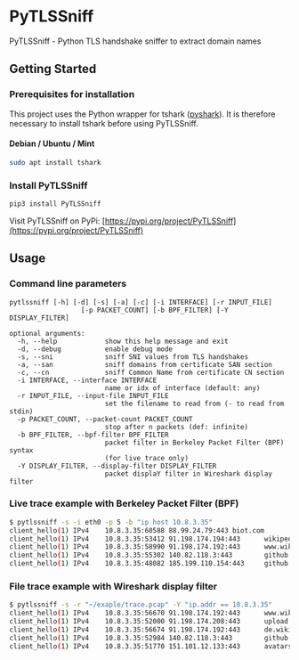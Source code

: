 # PyTLSSniff

PyTLSSniff - Python TLS handshake sniffer to extract domain names

<!-- GETTING STARTED -->
## Getting Started

### Prerequisites for installation

This project uses the Python wrapper for tshark ([pyshark](https://github.com/KimiNewt/pyshark)). It is therefore necessary to install tshark before using PyTLSSniff.

#### Debian / Ubuntu / Mint

```sh
sudo apt install tshark
```

### Install PyTLSSniff

```sh
pip3 install PyTLSSniff
```

Visit PyTLSSniff on PyPi: [https://pypi.org/project/PyTLSSniff](https://pypi.org/project/PyTLSSniff)
<!-- USAGE EXAMPLES -->
## Usage

### Command line parameters

```
pytlssniff [-h] [-d] [-s] [-a] [-c] [-i INTERFACE] [-r INPUT_FILE]
                  [-p PACKET_COUNT] [-b BPF_FILTER] [-Y DISPLAY_FILTER]

optional arguments:
  -h, --help            show this help message and exit
  -d, --debug           enable debug mode
  -s, --sni             sniff SNI values from TLS handshakes
  -a, --san             sniff domains from certificate SAN section
  -c, --cn              sniff Common Name from certificate CN section
  -i INTERFACE, --interface INTERFACE
                        name or idx of interface (default: any)
  -r INPUT_FILE, --input-file INPUT_FILE
                        set the filename to read from (- to read from stdin)
  -p PACKET_COUNT, --packet-count PACKET_COUNT
                        stop after n packets (def: infinite)
  -b BPF_FILTER, --bpf-filter BPF_FILTER
                        packet filter in Berkeley Packet Filter (BPF) syntax
                        (for live trace only)
  -Y DISPLAY_FILTER, --display-filter DISPLAY_FILTER
                        packet displaY filter in Wireshark display filter
```

### Live trace example with Berkeley Packet Filter (BPF)

```sh
$ pytlssniff -s -i eth0 -p 5 -b "ip host 10.8.3.35"
client_hello(1) IPv4    10.8.3.35:60588 88.99.24.79:443 biot.com
client_hello(1) IPv4    10.8.3.35:53412 91.198.174.194:443      wikipedia.com
client_hello(1) IPv4    10.8.3.35:58990 91.198.174.192:443      www.wikipedia.org
client_hello(1) IPv4    10.8.3.35:55302 140.82.118.3:443        github.com
client_hello(1) IPv4    10.8.3.35:48082 185.199.110.154:443     github.githubassets.com
```

### File trace example with Wireshark display filter

```sh
$ pytlssniff -s -r "~/exaple/trace.pcap" -Y "ip.addr == 10.8.3.35"
client_hello(1) IPv4    10.8.3.35:56670 91.198.174.192:443      www.wikipedia.org
client_hello(1) IPv4    10.8.3.35:52000 91.198.174.208:443      upload.wikimedia.org
client_hello(1) IPv4    10.8.3.35:56674 91.198.174.192:443      de.wikipedia.org
client_hello(1) IPv4    10.8.3.35:52984 140.82.118.3:443        github.com
client_hello(1) IPv4    10.8.3.35:51770 151.101.12.133:443      avatars0.githubusercontent.com
```
